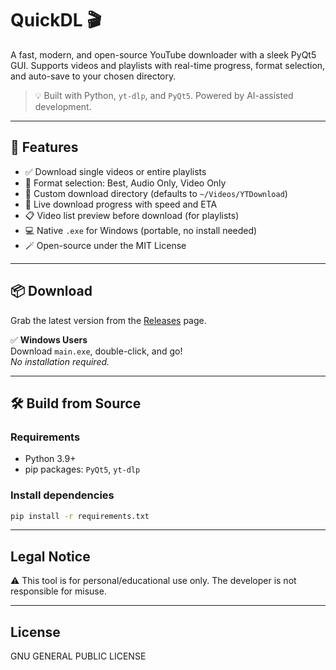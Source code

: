# QuickDL 🎬

A fast, modern, and open-source YouTube downloader with a sleek PyQt5 GUI. Supports videos and playlists with real-time progress, format selection, and auto-save to your chosen directory.

> 💡 Built with Python, `yt-dlp`, and `PyQt5`. Powered by AI-assisted development.

---

## 🚀 Features

- ✅ Download single videos or entire playlists
- 🎵 Format selection: Best, Audio Only, Video Only
- 📂 Custom download directory (defaults to `~/Videos/YTDownload`)
- 📶 Live download progress with speed and ETA
- 📋 Video list preview before download (for playlists)
- 💻 Native `.exe` for Windows (portable, no install needed)
- 🪄 Open-source under the MIT License

---

## 📦 Download

Grab the latest version from the [Releases](https://github.com/udwije/QuickDL/releases) page.

✅ **Windows Users**  
Download `main.exe`, double-click, and go!  
_No installation required._

---

## 🛠️ Build from Source

### Requirements

- Python 3.9+
- pip packages: `PyQt5`, `yt-dlp`

### Install dependencies

```bash
pip install -r requirements.txt
```
---

## Legal Notice

⚠️ This tool is for personal/educational use only. The developer is not responsible for misuse.

---

## License

GNU GENERAL PUBLIC LICENSE

